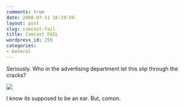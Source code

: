 ```yaml
---
comments: true
date: 2008-07-11 16:19:59
layout: post
slug: comcast-fail
title: Comcast FAIL
wordpress_id: 259
categories:
- General
---
```


Seriously. Who in the advertising department let this slip through the cracks?

[![](http://trevoro.ca/blog/wp-content/uploads/2008/07/comcast-fail-300x251.png)](http://trevoro.ca/blog/wp-content/uploads/2008/07/comcast-fail.png)

I know its supposed to be an ear. But, comon.
